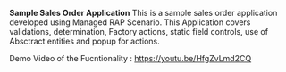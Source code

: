 **Sample Sales Order Application**
This is a sample sales order application developed using Managed RAP Scenario. This Application covers validations, determination, Factory actions, static field controls, use of Absctract entities and popup for actions.

Demo Video of the Fucntionality : https://youtu.be/HfgZvLmd2CQ
